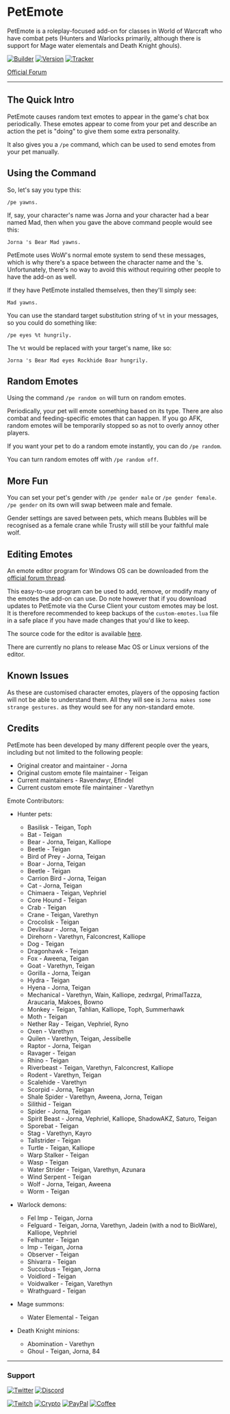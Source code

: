 # PetEmote

PetEmote is a roleplay-focused add-on for classes in World of Warcraft who have combat pets (Hunters and Warlocks primarily, although there is support for Mage water elementals and Death Knight ghouls).

[![Builder](https://img.shields.io/travis/com/ravendwyr/petemote.svg?label=Build&logo=travis&maxAge=600&style=popout)](https://travis-ci.com/github/Ravendwyr/PetEmote)
[![Version](https://img.shields.io/github/tag-date/ravendwyr/petemote.svg?label=Version&logo=curseforge&maxAge=600&style=popout)](https://www.curseforge.com/wow/addons/petemote/files/all)
[![Tracker](https://img.shields.io/github/issues/ravendwyr/petemote.svg?label=Issues&logo=github&maxAge=600&style=popout)](https://github.com/Ravendwyr/PetEmote/issues)

[Official Forum](https://forums.wow-petopia.com/viewtopic.php?f=3&t=20346)

***

## The Quick Intro

PetEmote causes random text emotes to appear in the game's chat box periodically.  These emotes appear to come from your pet and describe an action the pet is "doing" to give them some extra personality.

It also gives you a `/pe` command, which can be used to send emotes from your pet manually.

## Using the Command

So, let's say you type this:

`/pe yawns.`

If, say, your character's name was Jorna and your character had a bear named Mad, then when you gave the above command people would see this:

`Jorna 's Bear Mad yawns.`

PetEmote uses WoW's normal emote system to send these messages, which is why there's a space between the character name and the 's.  Unfortunately, there's no way to avoid this without requiring other people to have the add-on as well.

If they have PetEmote installed themselves, then they'll simply see:

`Mad yawns.`

You can use the standard target substitution string of `%t` in your messages, so you could do something like:

`/pe eyes %t hungrily.`

The `%t` would be replaced with your target's name, like so:

`Jorna 's Bear Mad eyes Rockhide Boar hungrily.`

## Random Emotes

Using the command `/pe random on` will turn on random emotes.

Periodically, your pet will emote something based on its type.  There are also combat and feeding-specific emotes that can happen.  If you go AFK, random emotes will be temporarily stopped so as not to overly annoy other players.

If you want your pet to do a random emote instantly, you can do `/pe random`.

You can turn random emotes off with `/pe random off`.

## More Fun

You can set your pet's gender with `/pe gender male` or `/pe gender female`. `/pe gender` on its own will swap between male and female.

Gender settings are saved between pets, which means Bubbles will be recognised as a female crane while Trusty will still be your faithful male wolf.

## Editing Emotes

An emote editor program for Windows OS can be downloaded from the [official forum thread](https://forums.wow-petopia.com/viewtopic.php?f=3&t=20346).

This easy-to-use program can be used to add, remove, or modify many of the emotes the add-on can use.  Do note however that if you download updates to PetEmote via the Curse Client your custom emotes may be lost.  It is therefore recommended to keep backups of the `custom-emotes.lua` file in a safe place if you have made changes that you'd like to keep.

The source code for the editor is available [here](https://github.com/Ravendwyr/PetEmote_Editor).

There are currently no plans to release Mac OS or Linux versions of the editor.

## Known Issues

As these are customised character emotes, players of the opposing faction will not be able to understand them.  All they will see is `Jorna makes some strange gestures.` as they would see for any non-standard emote.

## Credits

PetEmote has been developed by many different people over the years, including but not limited to the following people:

* Original creator and maintainer - Jorna
* Original custom emote file maintainer - Teigan
* Current maintainers - Ravendwyr, Efindel
* Current custom emote file maintainer - Varethyn

Emote Contributors:

* Hunter pets:
  * Basilisk - Teigan, Toph
  * Bat - Teigan
  * Bear - Jorna, Teigan, Kalliope
  * Beetle - Teigan
  * Bird of Prey - Jorna, Teigan
  * Boar - Jorna, Teigan
  * Beetle - Teigan
  * Carrion Bird - Jorna, Teigan
  * Cat - Jorna, Teigan
  * Chimaera - Teigan, Vephriel
  * Core Hound - Teigan
  * Crab - Teigan
  * Crane - Teigan, Varethyn
  * Crocolisk - Teigan
  * Devilsaur - Jorna, Teigan
  * Direhorn - Varethyn, Falconcrest, Kalliope
  * Dog - Teigan
  * Dragonhawk - Teigan
  * Fox - Aweena, Teigan
  * Goat - Varethyn, Teigan
  * Gorilla - Jorna, Teigan
  * Hydra - Teigan
  * Hyena - Jorna, Teigan
  * Mechanical - Varethyn, Wain, Kalliope, zedxrgal, PrimalTazza, Araucaria, Makoes, Bowno
  * Monkey - Teigan, Tahlian, Kalliope, Toph, Summerhawk
  * Moth - Teigan
  * Nether Ray - Teigan, Vephriel, Ryno
  * Oxen - Varethyn
  * Quilen - Varethyn, Teigan, Jessibelle
  * Raptor - Jorna, Teigan
  * Ravager - Teigan
  * Rhino - Teigan
  * Riverbeast - Teigan, Varethyn, Falconcrest, Kalliope
  * Rodent - Varethyn, Teigan
  * Scalehide - Varethyn
  * Scorpid - Jorna, Teigan
  * Shale Spider - Varethyn, Aweena, Jorna, Teigan
  * Silithid - Teigan
  * Spider - Jorna, Teigan
  * Spirit Beast - Jorna, Vephriel, Kalliope, ShadowAKZ, Saturo, Teigan
  * Sporebat - Teigan
  * Stag - Varethyn, Kayro
  * Tallstrider - Teigan
  * Turtle - Teigan, Kalliope
  * Warp Stalker - Teigan
  * Wasp - Teigan
  * Water Strider - Teigan, Varethyn, Azunara
  * Wind Serpent - Teigan
  * Wolf - Jorna, Teigan, Aweena
  * Worm - Teigan

* Warlock demons:
  * Fel Imp - Teigan, Jorna
  * Felguard - Teigan, Jorna, Varethyn, Jadein (with a nod to BioWare), Kalliope, Vephriel
  * Felhunter - Teigan
  * Imp - Teigan, Jorna
  * Observer - Teigan
  * Shivarra - Teigan
  * Succubus - Teigan, Jorna
  * Voidlord - Teigan
  * Voidwalker - Teigan, Varethyn
  * Wrathguard - Teigan

* Mage summons:
  * Water Elemental - Teigan

* Death Knight minions:
  * Abomination - Varethyn
  * Ghoul - Teigan, Jorna, 84

***

### Support

[![Twitter](https://img.shields.io/twitter/follow/ravendwyr.svg?label=Twitter&logo=twitter&maxAge=600&style=popout)](https://twitter.com/Ravendwyr)
[![Discord](https://img.shields.io/discord/299308204393889802.svg?label=Discord&logo=discord&maxAge=600&style=popout)](https://top.gg/servers/299308204393889802)

[![Twitch](https://img.shields.io/badge/Twitch-subscribe-yellow.svg?&logo=twitch)](https://www.twitch.tv/subs/ravendwyr)
[![Crypto](https://img.shields.io/badge/ETH-send-yellow.svg?&logo=ethereum)](https://enjinx.io/eth/address/0x332224Ed82264298B3DC68dAcf643E8Df4abDCC3/assets)
[![PayPal](https://img.shields.io/badge/PayPal-donate-yellow.svg?logo=paypal)](https://www.paypal.me/Ravendwyr/5gbp)
[![Coffee](https://img.shields.io/badge/Kofi-buy-yellow.svg?logo=ko-fi)](https://ko-fi.com/Ravendwyr)
